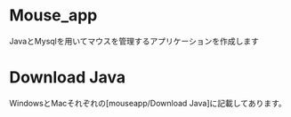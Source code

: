 # Mouse_app

JavaとMysqlを用いてマウスを管理するアプリケーションを作成します

# Download Java

WindowsとMacそれぞれの[mouseapp/Download Java]に記載してあります。